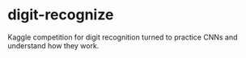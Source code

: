 # digit-recognize
Kaggle competition for digit recognition turned to practice CNNs and understand how they work.
